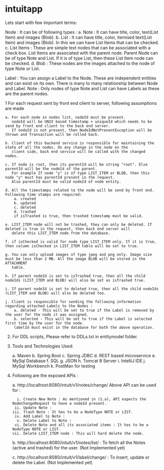 # intuitapp

Lets start with few important terms:

Node : It can be of following types :
        a. Note : It can have title, color, text(List Item) and images (Blob).
        b. List : It can have title, color, itemised text(List Item)  and images (Blob). In this we can have List Items that can be checked.
        c. List Items : These are simple text nodes that can be associated with a check box. List Items are associated with the parent
                        node. Parent Node can be of type Note and List. If it is of type List, then these List Item node can be checked.
        d. Blob : These nodes are the images attached to the node of type Note or List.                
                        
Label : You can assign a Label to the Node. These are independent entities and can exist on its own. There is many to many relationship between 
        Node and Label.
        Note : Only nodes of type Note and List can have Labels as these are the parent nodes.
                

1 For each request sent by front end client to server, following assumptions are made

    a. For each node in nodes list, nodeId must be present.
       nodeId will be UNIX based timestamp + uniqueId which needs to be send by front end client to the back end server.
       If nodeId is not present, then NodeIdNotPresentException will be thrown and Transaction will be rolled back.

    b. Client of this backend service is responsible for maintaining the state of all the nodes. On any change in the node on the
       client side, back end service will be called with the changed nodes.

    c. If node is root, then its parentId will be string "root". Else parentId will be the nodeId of the parent.
       For example If node "y" is of type LIST_ITEM or BLOB, then this node "y" must has parentId present in the request.
       Also parentId must be valid nodeId of node entity.

    d. All the timestamps related to the node will be send by front end. Following time stamps are required:
        a. created
        b. updated
        c. deleted
        d. trashed
        if isTrashed is true, then trashed timestamp must be valid.

    e. LIST_ITEM node will not be trashed, they can only be deleted. If deleted is true in the request, then back end server will
       delete this LIST_ITEM node from the database.

    f. if isChecked is valid for node type LIST_ITEM only. If it is true, then column isChecked in LIST_ITEM table will be set to true.

    g. You can only upload images of type jpeg and png only. Image size must be less than 2 MB. All the image BLOB will be stored in the ATTACHMENT
       table.

    h. If parent nodeId is set to isTrashed true, then all the child nodeIds (LIST_ITEM and BLOB) will also be set as isTrashed true.

    i. If parent nodeId is set to deleted true, then all the child nodeIds (LIST_ITEM and BLOB) will also be deleted too.

    j. Client is responsible for sending the following information regarding attached Labels to the Nodes :
        a. deleted - This will be set to true if the Label is removed by the user for the node it was assigned.
        b. selected - This will be set to true if the Label is selected first time by the user for the node.
        labelId must exist in the database for both the above operation.



2. For DDL scripts, Please refer to DDLs.txt in entitymodel folder.

3. Tools and Technologies Used:

     a.      Maven
     b.      Spring Boot
     c.      Spring JDBC
     d.      REST based microservice
     e.      MySql Database
     f.      SQL
     g.      JSON
     h.      Tomcat 8 Server
     i.      IntelliJ IDE
     j.      MySql Workbench
     k.      PostMan for testing
     

4. Following are the exposed APIs :

    a. http://localhost:8080/intuit/v1/notes/change/
       Above API can be used for :

         i. Create New Note : As mentioned in (1.a), API expects the NodeChangeRequest to have a nodeId present.
        ii. Update Note :
       iii. Trash Note : It has to be a NodeType NOTE or LIST.
        iv. Add Label to Note :
         v. Delete Label to Note :
        vi. Delete Note and all its associated items : It has to be a NodeType NOTE or LIST.
       vii. Delete LIST_ITEM node : This will hard delete the node.
       
    b. http://localhost:8080/intuit/v1/notes/list/ : To fetch all the Notes (active and trashed) for the user.
                                                     (Not Implemented yet)
    
    c. http://localhost:8080/intuit/v1/label/change/ : To insert, update or delete the Label.
                                                      (Not Implemented yet)

